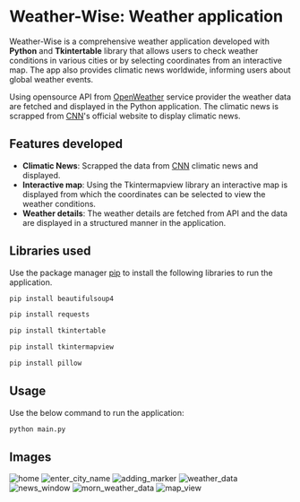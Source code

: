 # Weather-Wise: Weather application

Weather-Wise is a comprehensive weather application developed with **Python** and **Tkintertable** library that allows users to check weather conditions in various cities or by selecting coordinates from an interactive map. The app also provides climatic news worldwide, informing users about global weather events.

Using opensource API from [OpenWeather](https://openweather.co.uk/) service provider the weather data are fetched and displayed in the Python application. The climatic news is scrapped from [CNN](https://edition.cnn.com)'s official website to display climatic news.

## Features developed
- **Climatic News**: Scrapped the data from [CNN](https://edition.cnn.com) climatic news and displayed.
- **Interactive map**: Using the Tkintermapview library an interactive map is displayed from which the coordinates can be selected to view the weather conditions.
- **Weather details**: The weather details are fetched from API and the data are displayed in a structured manner in the application.
## Libraries used

Use the package manager [pip](https://pip.pypa.io/en/stable/) to install the following libraries to run the application.

```bash
pip install beautifulsoup4
```
```bash
pip install requests
```
```bash
pip install tkintertable
```
```bash
pip install tkintermapview
````
```bash
pip install pillow
```
## Usage
Use the below command to run the application:
```bash
python main.py
```

## Images
![home](https://github.com/darsini-k22/Weather-wise/assets/75623259/1ce1f582-864e-4a46-8f7d-81e846487361)
![enter_city_name](https://github.com/darsini-k22/Weather-wise/assets/75623259/8a2eded9-c8a7-489e-972b-31eef48d9cf8)
![adding_marker](https://github.com/darsini-k22/Weather-wise/assets/75623259/07ba7b22-d45e-4f92-b408-0aadc93b326d)
![weather_data](https://github.com/darsini-k22/Weather-wise/assets/75623259/32ff55a4-65b5-4c35-a808-cb6118b6d0fa)
![news_window](https://github.com/darsini-k22/Weather-wise/assets/75623259/2cbaf3f2-e111-404e-b81c-60f70c8b5840)
![morn_weather_data](https://github.com/darsini-k22/Weather-wise/assets/75623259/21d33168-2e17-4e8b-b6a8-cafd241277c3)
![map_view](https://github.com/darsini-k22/Weather-wise/assets/75623259/953e4bff-a8f3-4733-8a59-00dddd8143d3)
